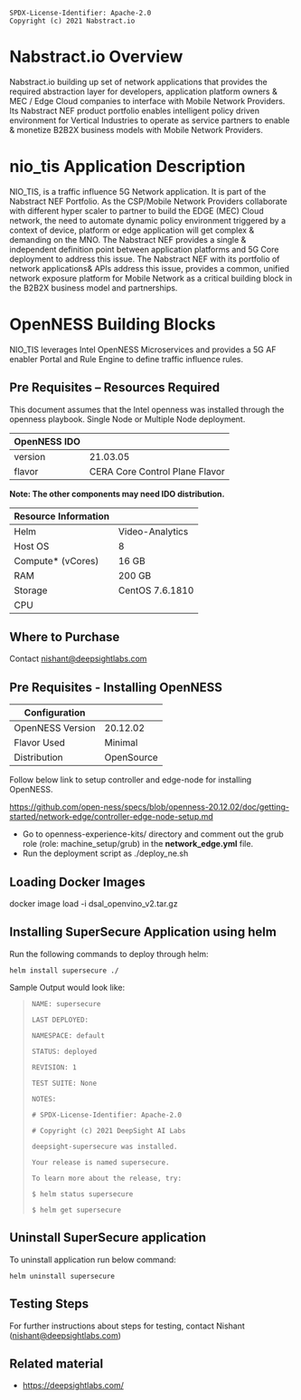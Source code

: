 ```text
SPDX-License-Identifier: Apache-2.0
Copyright (c) 2021 Nabstract.io
```

# **Nabstract.io Overview**
Nabstract.io building up set of network applications that provides the required abstraction layer for developers, application platform owners & MEC / Edge Cloud companies to interface with Mobile Network Providers. Its Nabstract NEF product portfolio enables intelligent policy driven environment for Vertical Industries to operate as service partners to enable & monetize B2B2X business models with Mobile Network Providers.

# **nio_tis Application Description**
NIO_TIS, is a traffic influence 5G Network application. It is part of the Nabstract NEF Portfolio. 
As the CSP/Mobile Network Providers collaborate with different hyper scaler to partner to build the EDGE (MEC) Cloud network, the need to automate dynamic policy environment triggered by a context of device, platform or edge application will get complex & demanding on the MNO. The Nabstract NEF provides a single & independent definition point between application platforms and 5G Core deployment to address this issue. The Nabstract NEF with its portfolio of network applications& APIs address this issue, provides a common, unified network exposure platform for Mobile Network as a critical building block in the B2B2X business model and partnerships.

# **OpenNESS Building Blocks**
NIO_TIS leverages Intel OpenNESS Microservices and provides a 5G AF enabler Portal and Rule Engine to define traffic influence rules.

## **Pre Requisites – Resources Required**

This document assumes that the Intel openness was installed through the openness playbook. Single Node or Multiple Node deployment.

| **OpenNESS IDO**           |                                |
|----------------------------|--------------------------------|
| version                    | 21.03.05		                    | 
| flavor                     | CERA Core Control Plane Flavor |  

**Note: The other components may need IDO distribution.**

| **Resource Information**           |                      |
|------------------------------------|----------------------|
| Helm                  | Video-Analytics		  | 
| Host OS                 | 8                    |  
| Compute* (vCores)                     | 16 GB                |  
| RAM 				                   | 200  GB              |  
| Storage                            | CentOS 7.6.1810      | 
| CPU
  


## **Where to Purchase**
Contact nishant@deepsightlabs.com


## Pre Requisites - Installing OpenNESS
|**Configuration**                   |                       |
|  ----------------------------------|-----------------------|
| OpenNESS Version                   | 20.12.02		         |
| Flavor Used 					     | Minimal				 |
| Distribution						 | OpenSource    	     |


Follow below link to setup controller and edge-node for installing OpenNESS.

https://github.com/open-ness/specs/blob/openness-20.12.02/doc/getting-started/network-edge/controller-edge-node-setup.md

* Go to openness-experience-kits/ directory and comment out the grub role (role: machine_setup/grub) in the **network_edge.yml** file.
* Run the deployment script as ./deploy_ne.sh 

## Loading Docker Images
docker image load -i dsal_openvino_v2.tar.gz

## Installing SuperSecure Application using helm

Run the following commands to deploy  through helm:

`helm install supersecure ./`

 Sample Output would look like:

> `NAME: supersecure`
>
> `LAST DEPLOYED:`
>
> `NAMESPACE: default`
>
> `STATUS: deployed`
>
> `REVISION: 1`
>
> `TEST SUITE: None`
>
> `NOTES:`
>
> `# SPDX-License-Identifier: Apache-2.0`
> 
> `# Copyright (c) 2021 DeepSight AI Labs`
> 
> `deepsight-supersecure was installed.`
> 
> `Your release is named supersecure.`
> 
> `To learn more about the release, try:`
> 
> `$ helm status supersecure`
> 
> `$ helm get supersecure`


## Uninstall SuperSecure application
To uninstall application run below command:
    
`helm uninstall supersecure`

## Testing Steps
For further instructions about steps for testing, contact Nishant (nishant@deepsightlabs.com)

## **Related material**
* https://deepsightlabs.com/

